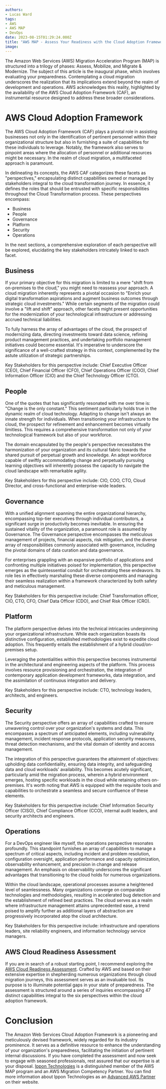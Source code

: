 ```yaml
---
authors:
- Lucas Ward
tags:
- AWS
- AWS MAP
- DevOps
date: 2023-08-15T01:29:24.000Z
title: "AWS MAP - Assess Your Readiness with the Cloud Adoption Framework"
image: 
---
```


The Amazon Web Services (AWS) Migration Acceleration Program (MAP) is structured into a trilogy of phases: Assess, Mobilize, and Migrate & Modernize. The subject of this article is the inaugural phase, which involves evaluating your preparedness. Contemplating a cloud migration underscores the realization that its implications extend beyond the realm of development and operations. AWS acknowledges this reality, highlighted by the availability of the AWS Cloud Adoption Framework (CAF), an instrumental resource designed to address these broader considerations.

# AWS Cloud Adoption Framework

The AWS Cloud Adoption Framework (CAF) plays a pivotal role in assisting businesses not only in the identification of pertinent personnel within their organizational structure but also in furnishing a suite of capabilities for these individuals to leverage. Notably, the framework also serves to pinpoint areas where the allocation of personnel or additional resources might be necessary. In the realm of cloud migration, a multifaceted approach is paramount.

In delineating its concepts, the AWS CAF categorizes these facets as "perspectives," encapsulating distinct capabilities owned or managed by stakeholders integral to the cloud transformation journey. In essence, it defines the roles that should be entrusted with specific responsibilities throughout the Cloud Transformation process. These perspectives encompass:
* Business
* People
* Governance
* Platform
* Security
* Operations

In the next sections, a comprehensive exploration of each perspective will be explored, elucidating the key stakeholders intricately linked to each facet.

## Business

If your primary objective for this migration is limited to a mere "shift from on-premises to the cloud," you might need to reassess your approach. A cloud migration inherently represents a pivotal occasion to "Enrich your digital transformation aspirations and augment business outcomes through strategic cloud investments." While certain segments of the migration could involve a "lift and shift" approach, other facets might present opportunities for the modernization of your technological infrastructure or addressing accrued technical liabilities.

To fully harness the array of advantages of the cloud, the prospect of modernizing data, directing investments toward data science, refining product management practices, and undertaking portfolio management initiatives could become essential. It's imperative to underscore the significance of a well-crafted strategy in this context, complemented by the astute utilization of strategic partnerships.

Key Stakeholders for this perspective include: Chief Executive Officer (CEO), Chief Financial Officer (CFO), Chief Operations Officer (COO), Chief Information Officer (CIO) and the Chief Technology Officer (CTO). 

## People

One of the quotes that has significantly resonated with me over time is: "Change is the only constant." This sentiment particularly holds true in the dynamic realm of cloud technology. Adapting to change isn't always an innate strength for individuals. When transitioning your infrastructure to the cloud, the prospect for refinement and enhancement becomes virtually limitless. This requires a comprehensive transformation not only of your technological framework but also of your workforce.

The domain encapsulated by the people's perspective necessitates the harmonization of your organization and its cultural fabric towards the shared pursuit of perpetual growth and knowledge. An adept workforce capable of swiftly accommodating change and perpetually pursuing learning objectives will inherently possess the capacity to navigate the cloud landscape with remarkable agility.

Key Stakeholders for this perspective include: CIO, COO, CTO, Cloud Director, and cross-functional and enterprise-wide leaders.

## Governance

With a unified alignment spanning the entire organizational hierarchy, encompassing top-tier executives through individual contributors, a significant surge in productivity becomes inevitable. In ensuring the sustained vitality of the organization, a paramount role is assumed by Governance. The Governance perspective encompasses the meticulous management of projects, financial aspects, risk mitigation, and the diverse array of responsibilities commonly associated with governance, including the pivotal domains of data curation and data governance.

For enterprises grappling with an expansive portfolio of applications and confronting multiple initiatives poised for implementation, this perspective emerges as the quintessential conduit for orchestrating these endeavors. Its role lies in effectively marshaling these diverse components and managing their seamless realization within a framework characterized by both safety and meticulous management.

Key Stakeholders for this perspective include: Chief Transformation officer, CIO, CTO, CFO, Chief Data Officer (CDO), and Chief Risk Officer (CRO). 

## Platform

The platform perspective delves into the technical intricacies underpinning your organizational infrastructure. While each organization boasts its distinctive configuration, established methodologies exist to expedite cloud adoption. This frequently entails the establishment of a hybrid cloud/on-premises setup.

Leveraging the potentialities within this perspective becomes instrumental in the architectural and engineering aspects of the platform. This process involves resource provisioning and orchestration, the integration of contemporary application development frameworks, data integration, and the assimilation of continuous integration and delivery.

Key Stakeholders for this perspective include: CTO, technology leaders, architects, and engineers.

## Security

The Security perspective offers an array of capabilities crafted to ensure unwavering control over your organization's systems and data. This encompasses a spectrum of anticipated elements, including vulnerability management, incident response protocols, application security measures, threat detection mechanisms, and the vital domain of identity and access management.

The integration of this perspective guarantees the attainment of objectives: upholding data confidentiality, ensuring data integrity, and safeguarding data and cloud workloads' availability. This becomes acutely significant, particularly amid the migration process, wherein a hybrid environment emerges, hosting specific workloads in the cloud while retaining others on-premises. It's worth noting that AWS is equipped with the requisite tools and capabilities to orchestrate a seamless and secure confluence of these elements.

Key Stakeholders for this perspective include: Chief Information Security Officer (CISO), Chief Compliance Officer (CCO), internal audit leaders, and security architects and engineers. 

## Operations

For a DevOps engineer like myself, the operations perspective resonates profoundly. This standpoint furnishes an array of capabilities to manage a spectrum of critical aspects, including incident and problem resolution, configuration oversight, application performance and capacity optimization, observability enhancement, and precision in change and release management. An emphasis on observability underscores the significant advantages that transitioning to the cloud holds for numerous organizations.

Within the cloud landscape, operational processes assume a heightened level of seamlessness. Many organizations converge on comparable technologies and methodologies, resulting in accelerated bug detection and the establishment of refined best practices. The cloud serves as a realm where infrastructure management attains unprecedented ease, a trend poised to amplify further as additional layers of abstraction are progressively incorporated atop the cloud architecture.

Key Stakeholders for this perspective include: infrastructure and operations leaders, site reliability engineers, and information technology service managers. 

## AWS Cloud Readiness Assessment

If you are in search of a robust starting point, I recommend exploring the [AWS Cloud Readiness Assessment](https://cloudreadiness.amazonaws.com/#/cart). Crafted by AWS and based on their extensive expertise in shepherding numerous organizations through cloud migration journeys, this assessment serves as an invaluable tool. Its purpose is to illuminate potential gaps in your state of preparedness. The assessment is structured around a series of inquiries encompassing 47 distinct capabilities integral to the six perspectives within the cloud adoption framework.

# Conclusion

The Amazon Web Services Cloud Adoption Framework is a pioneering and meticulously devised framework, widely regarded for its industry prominence. It serves as a definitive resource to enhance the understanding of your organization's preparedness, facilitating the initiation of pertinent internal discussions. If you have completed the assessment and now seek to engage with seasoned professionals, rest assured that our expertise is at your disposal. [Ippon Technologies](https://us.ippon.tech/?ref=blog.ippon.tech) is a distinguished member of the AWS MAP program and an AWS Migration Competency Partner. You can find more information about Ippon Technologies as an [Advanced AWS Partner](https://partners.amazonaws.com/partners/0010L00001iWx29QAC/?ref=blog.ippon.tech) on their website.